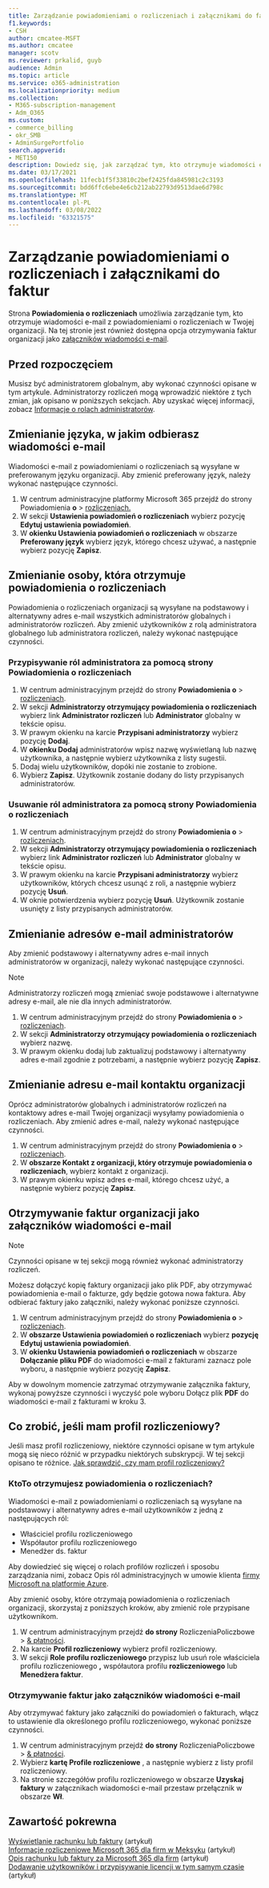 ```yaml
---
title: Zarządzanie powiadomieniami o rozliczeniach i załącznikami do faktur
f1.keywords:
- CSH
author: cmcatee-MSFT
ms.author: cmcatee
manager: scotv
ms.reviewer: prkalid, guyb
audience: Admin
ms.topic: article
ms.service: o365-administration
ms.localizationpriority: medium
ms.collection:
- M365-subscription-management
- Adm_O365
ms.custom:
- commerce_billing
- okr_SMB
- AdminSurgePortfolio
search.appverid:
- MET150
description: Dowiedz się, jak zarządzać tym, kto otrzymuje wiadomości e-mail z powiadomieniami o rozliczeniach i załącznikami do faktur.
ms.date: 03/17/2021
ms.openlocfilehash: 11fecb1f5f33810c2bef2425fda845981c2c3193
ms.sourcegitcommit: bdd6ffc6ebe4e6cb212ab22793d9513dae6d798c
ms.translationtype: MT
ms.contentlocale: pl-PL
ms.lasthandoff: 03/08/2022
ms.locfileid: "63321575"
---
```

# <a name="manage-billing-notifications-and-invoice-attachments"></a>Zarządzanie powiadomieniami o rozliczeniach i załącznikami do faktur

Strona **Powiadomienia o rozliczeniach** umożliwia zarządzanie tym, kto otrzymuje wiadomości e-mail z powiadomieniami o rozliczeniach w Twojej organizacji. Na tej stronie jest również dostępna opcja otrzymywania faktur organizacji jako [załączników wiadomości e-mail](#receive-your-organizations-invoices-as-email-attachments).

## <a name="before-you-begin"></a>Przed rozpoczęciem

Musisz być administratorem globalnym, aby wykonać czynności opisane w tym artykule. Administratorzy rozliczeń mogą wprowadzić niektóre z tych zmian, jak opisano w poniższych sekcjach. Aby uzyskać więcej informacji, zobacz [Informacje o rolach administratorów](../../admin/add-users/about-admin-roles.md).

## <a name="change-the-language-you-receive-email-in"></a>Zmienianie języka, w jakim odbierasz wiadomości e-mail

Wiadomości e-mail z powiadomieniami o rozliczeniach są wysyłane w preferowanym języku organizacji. Aby zmienić preferowany język, należy wykonać następujące czynności.

1. W centrum administracyjne platformy Microsoft 365 przejdź do strony Powiadomienia **o** >  <a href="https://go.microsoft.com/fwlink/p/?linkid=853212" target="_blank">rozliczeniach.</a>
2. W sekcji **Ustawienia powiadomień o rozliczeniach** wybierz pozycję **Edytuj ustawienia powiadomień**.
3. W **okienku Ustawienia powiadomień o rozliczeniach** w obszarze **Preferowany język** wybierz język, którego chcesz używać, a następnie wybierz pozycję **Zapisz**.

## <a name="change-who-receives-billing-notifications"></a>Zmienianie osoby, która otrzymuje powiadomienia o rozliczeniach

Powiadomienia o rozliczeniach organizacji są wysyłane na podstawowy i alternatywny adres e-mail wszystkich administratorów globalnych i administratorów rozliczeń. Aby zmienić użytkowników z rolą administratora globalnego lub administratora rozliczeń, należy wykonać następujące czynności.

### <a name="assign-admin-roles-by-using-the-billing-notifications-page"></a>Przypisywanie ról administratora za pomocą strony Powiadomienia o rozliczeniach

1. W centrum administracyjnym przejdź do strony **Powiadomienia o** >  <a href="https://go.microsoft.com/fwlink/p/?linkid=853212" target="_blank">rozliczeniach</a>.
2. W sekcji **Administratorzy otrzymujący powiadomienia o rozliczeniach** wybierz link **Administrator rozliczeń** lub **Administrator** globalny w tekście opisu.
3. W prawym okienku na karcie **Przypisani administratorzy** wybierz pozycję **Dodaj**.
4. W **okienku Dodaj** administratorów wpisz nazwę wyświetlaną lub nazwę użytkownika, a następnie wybierz użytkownika z listy sugestii.
5. Dodaj wielu użytkowników, dopóki nie zostanie to zrobione.
6. Wybierz **Zapisz**. Użytkownik zostanie dodany do listy przypisanych administratorów.

### <a name="remove-admin-roles-by-using-the-billing-notifications-page"></a>Usuwanie ról administratora za pomocą strony Powiadomienia o rozliczeniach

1. W centrum administracyjnym przejdź do strony **Powiadomienia o** >  <a href="https://go.microsoft.com/fwlink/p/?linkid=853212" target="_blank">rozliczeniach</a>.
2. W sekcji **Administratorzy otrzymujący powiadomienia o rozliczeniach** wybierz link **Administrator rozliczeń** lub **Administrator** globalny w tekście opisu.
3. W prawym okienku na karcie **Przypisani administratorzy** wybierz użytkowników, których chcesz usunąć z roli, a następnie wybierz pozycję **Usuń**.
4. W oknie potwierdzenia wybierz pozycję **Usuń**. Użytkownik zostanie usunięty z listy przypisanych administratorów.

## <a name="change-the-email-addresses-for-admins"></a>Zmienianie adresów e-mail administratorów

Aby zmienić podstawowy i alternatywny adres e-mail innych administratorów w organizacji, należy wykonać następujące czynności.

> [!NOTE]
> Administratorzy rozliczeń mogą zmieniać swoje podstawowe i alternatywne adresy e-mail, ale nie dla innych administratorów.

1. W centrum administracyjnym przejdź do strony **Powiadomienia o** >  <a href="https://go.microsoft.com/fwlink/p/?linkid=853212" target="_blank">rozliczeniach</a>.
2. W sekcji **Administratorzy otrzymujący powiadomienia o rozliczeniach** wybierz nazwę.
3. W prawym okienku dodaj lub zaktualizuj podstawowy i alternatywny adres e-mail zgodnie z potrzebami, a następnie wybierz pozycję **Zapisz**.

## <a name="change-your-organizations-contact-email"></a>Zmienianie adresu e-mail kontaktu organizacji

Oprócz administratorów globalnych i administratorów rozliczeń na kontaktowy adres e-mail Twojej organizacji wysyłamy powiadomienia o rozliczeniach. Aby zmienić adres e-mail, należy wykonać następujące czynności.

1. W centrum administracyjnym przejdź do strony **Powiadomienia o** >  <a href="https://go.microsoft.com/fwlink/p/?linkid=853212" target="_blank">rozliczeniach</a>.
2. W **obszarze Kontakt z organizacji, który otrzymuje powiadomienia o rozliczeniach**, wybierz kontakt z organizacji.
3. W prawym okienku wpisz adres e-mail, którego chcesz użyć, a następnie wybierz pozycję **Zapisz**.

## <a name="receive-your-organizations-invoices-as-email-attachments"></a>Otrzymywanie faktur organizacji jako załączników wiadomości e-mail

> [!NOTE]
> Czynności opisane w tej sekcji mogą również wykonać administratorzy rozliczeń.

Możesz dołączyć kopię faktury organizacji jako plik PDF, aby otrzymywać powiadomienia e-mail o fakturze, gdy będzie gotowa nowa faktura. Aby odbierać faktury jako załączniki, należy wykonać poniższe czynności.

1. W centrum administracyjnym przejdź do strony **Powiadomienia o** >  <a href="https://go.microsoft.com/fwlink/p/?linkid=853212" target="_blank">rozliczeniach</a>.
2. W **obszarze Ustawienia powiadomień o rozliczeniach** wybierz **pozycję Edytuj ustawienia powiadomień**.
3. W **okienku Ustawienia powiadomień o rozliczeniach** w obszarze **Dołączanie pliku PDF** do wiadomości e-mail z fakturami zaznacz pole wyboru, a następnie wybierz pozycję **Zapisz**.

Aby w dowolnym momencie zatrzymać otrzymywanie załącznika faktury, wykonaj powyższe czynności i wyczyść pole wyboru Dołącz plik **PDF** do wiadomości e-mail z fakturami w kroku 3.

## <a name="what-if-i-have-a-billing-profile"></a>Co zrobić, jeśli mam profil rozliczeniowy?

Jeśli masz profil rozliczeniowy, niektóre czynności opisane w tym artykule mogą się nieco różnić w przypadku niektórych subskrypcji. W tej sekcji opisano te różnice. [Jak sprawdzić, czy mam profil rozliczeniowy?](manage-billing-profiles.md)

### <a name="who-receives-billing-notifications"></a>KtoTo otrzymujesz powiadomienia o rozliczeniach?

Wiadomości e-mail z powiadomieniami o rozliczeniach są wysyłane na podstawowy i alternatywny adres e-mail użytkowników z jedną z następujących ról:

- Właściciel profilu rozliczeniowego
- Współautor profilu rozliczeniowego
- Menedżer ds. faktur

Aby dowiedzieć się więcej o rolach profilów rozliczeń i sposobu zarządzania nimi, zobacz Opis ról administracyjnych w umowie klienta [firmy Microsoft na platformie Azure](/azure/cost-management-billing/manage/understand-mca-roles).

Aby zmienić osoby, które otrzymają powiadomienia o rozliczeniach organizacji, skorzystaj z poniższych kroków, aby zmienić role przypisane użytkownikom.

1. W centrum administracyjnym przejdź **do strony** RozliczeniaPoliczbowe  > <a href="https://go.microsoft.com/fwlink/p/?linkid=2102895" target="_blank">& płatności</a>.
2. Na karcie **Profil rozliczeniowy** wybierz profil rozliczeniowy.
3. W sekcji **Role profilu rozliczeniowego** przypisz lub usuń role właściciela profilu rozliczeniowego **,** współautora profilu **rozliczeniowego** lub **Menedżera faktur**.

### <a name="receive-invoices-as-email-attachments"></a>Otrzymywanie faktur jako załączników wiadomości e-mail

Aby otrzymywać faktury jako załączniki do powiadomień o fakturach, włącz to ustawienie dla określonego profilu rozliczeniowego, wykonać poniższe czynności.

1. W centrum administracyjnym przejdź **do strony** RozliczeniaPoliczbowe  > <a href="https://go.microsoft.com/fwlink/p/?linkid=2102895" target="_blank">& płatności</a>.
2. Wybierz **kartę Profile rozliczeniowe** , a następnie wybierz z listy profil rozliczeniowy.
3. Na stronie szczegółów profilu rozliczeniowego w obszarze **Uzyskaj faktury** w załącznikach wiadomości e-mail przestaw przełącznik w obszarze **Wł**.

## <a name="related-content"></a>Zawartość pokrewna

[Wyświetlanie rachunku lub faktury](view-your-bill-or-invoice.md) (artykuł)\
[Informacje rozliczeniowe Microsoft 365 dla firm w Meksyku](mexico-billing-info.md) (artykuł) \
[Opis rachunku lub faktury za Microsoft 365 dla firm](understand-your-invoice2.md) (artykuł)\
[Dodawanie użytkowników i przypisywanie licencji w tym samym czasie](../../admin/add-users/add-users.md) (artykuł)
